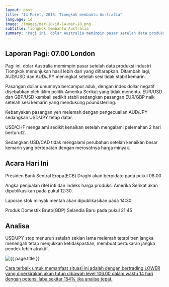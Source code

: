 ```yaml
---
layout: post
title: "14 Maret, 2018: Tiongkok membantu Australia"
language: id
image: /images/mar-18/id-14-mar-18.png
subtitle: Tiongkok membantu Australia
summary: "Pagi ini, dolar Australia memimpin pasar setelah data produksi industri Tiongkok menunjukan hasil lebih dari yang diharapkan. Ditambah lagi, AUD/USD dan AUD/JPY meningkat setelah sesi tidak stabil kemarin"
---
```

## Laporan Pagi: 07.00 London

Pagi ini, dolar Australia memimpin pasar setelah data produksi industri Tiongkok menunjukan hasil lebih dari yang diharapkan. Ditambah lagi, AUD/USD dan AUD/JPY meningkat setelah sesi tidak stabil kemarin.

Pasangan dollar umumnya bercampur aduk, dengan index dollar negatif disebabkan oleh iklim politik Amerika Serikat yang tidak menentu. EUR/USD dan GBP/USD kembali sedikit stabil sedangkan pasangan EUR/GBP naik setelah sesi kemarin yang mendukung poundsterling.

Kebanyakan pasangan yen melemah dengan pengecualian AUD/JPY sedangkan USD/JPY tetap datar.

USD/CHF mengalami sedikit kenaikan setelah mengalami pelemahan 2 hari berturut2.

Sedangkan USD/CAD tidak mengalami perubahan setelah kenaikan besar kemarin yang bertepatan dengan merosotnya harga minyak.

## Acara Hari Ini

Presiden Bank Sentral Eropa(ECB) Draghi akan berpidato pada pukul 08:00

Angka penjualan ritel inti dan indeks harga produksi Amerika Serikat akan dipublikasikan pada pukul 12:30.

Laporan stok minyak mentah akan dipublikasikan pada 14:30

Produk Domestik Bruto(GDP) Selandia Baru pada pukul 21:45

## Analisa

USD/JPY stop menurun setelah sekian lama melemah tetapi tren jangka menengah tetap menjukkan ketidakpastian, membuat pertukaran jangka pendek lebih atraktif.

<img src="{{ site.url }}/images/mar-18/id-14-mar-18.png" alt="{{ page.title }}" title="{{ page.title }}">

<a href="%LINK%%?currency=USD&market=forex&underlying=frxUSDJPY&formname=higherlower&duration_amount=14&duration_units=d&amount=10&amount_type=stake&expiry_type=duration&barrier=106&date_start=now" target="_blank">Cara terbaik untuk memanfaat situasi ini adalah dengan bertrading LOWER yang diperkirakan akan tutup dibawah level 106.00 dalam waktu 14 hari dengan potensi laba sekitar 154% jika analisa tepat.</a>
